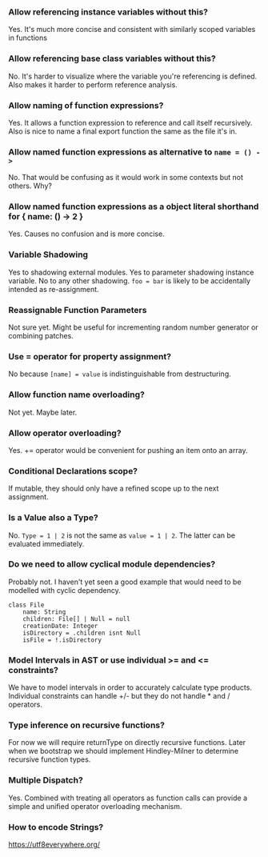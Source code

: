 
### Allow referencing instance variables without this?

Yes. It's much more concise and consistent with similarly scoped variables in functions

### Allow referencing base class variables without this?

No. It's harder to visualize where the variable you're referencing is defined.
Also makes it harder to perform reference analysis.

### Allow naming of function expressions?

Yes. It allows a function expression to reference and call itself recursively.
Also is nice to name a final export function the same as the file it's in.

### Allow named function expressions as alternative to `name = () ->`

No. That would be confusing as it would work in some contexts but not others.
Why?

### Allow named function expressions as a object literal shorthand for { name: () -> 2 }

Yes. Causes no confusion and is more concise.

### Variable Shadowing

Yes to shadowing external modules.
Yes to parameter shadowing instance variable.
No to any other shadowing. `foo = bar` is likely to be accidentally intended as re-assignment.

### Reassignable Function Parameters

Not sure yet. Might be useful for incrementing random number generator or combining patches.

### Use = operator for property assignment?

No because `[name] = value` is indistinguishable from destructuring.

### Allow function name overloading?

Not yet. Maybe later.

### Allow operator overloading?

Yes. += operator would be convenient for pushing an item onto an array.

### Conditional Declarations scope?

If mutable, they should only have a refined scope up to the next assignment.

### Is a Value also a Type?

No. `Type = 1 | 2` is not the same as `value = 1 | 2`. The latter can be evaluated immediately.

### Do we need to allow cyclical module dependencies?

Probably not. I haven't yet seen a good example that would need to be modelled with cyclic dependency.

    class File
        name: String
        children: File[] | Null = null
        creationDate: Integer
        isDirectory = .children isnt Null
        isFile = !.isDirectory

### Model Intervals in AST or use individual >= and <= constraints?

We have to model intervals in order to accurately calculate type products.
Individual constraints can handle +/- but they do not handle * and / operators.

### Type inference on recursive functions?

For now we will require returnType on directly recursive functions.
Later when we bootstrap we should implement Hindley-Milner to determine recursive function types.

### Multiple Dispatch?

Yes. Combined with treating all operators as function calls can provide a simple and unified operator overloading mechanism.

### How to encode Strings?

https://utf8everywhere.org/

